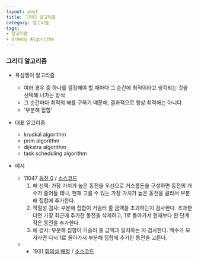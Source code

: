 ```yaml
---
layout: post
title: 그리디 알고리즘
category: 알고리즘
tags:
- 알고리즘
- Greedy Algorithm
---
```


### 그리디 알고리즘
* 욕심쟁이 알고리즘
  * 여러 경우 중 하나를 결정해야 할 때마다 그 순간에 최적이라고 생각되는 것을 선택해 나가는 방식
  * 그 순간마다 최적의 해를 구하기 때문에, 결과적으로 항상 최적해는 아니다.
  * '부분해 집합'

* 대표 알고리즘
  * kruskal algorithm
  * prim algorithm
  * dijkstra algorithm
  * task scheduling algorithm

* 예시
  * 11047 [동전 0](https://www.acmicpc.net/problem/11047) / [소스코드](https://github.com/dev-jangwon/algorithm/blob/master/201703/20170307/11047.cpp)
    1. 해 선택: 가장 가치가 높은 동전을 우선으로 거스름돈을 구성하면 동전의 개수가 줄어들 테니, 현재 고를 수 있는 가장 가치가 높은 동전을 골라서 부분해 집합에 추가한다.
    2. 적절성 검사: 부분해 집합이 거슬러 줄 금액을 초과하는지 검사한다. 초과한다면 가장 최근에 추가한 동전을 삭제하고, 1로 돌아가서 현재보다 한 단계 작은 동전을 추가한다.
    3. 해 검사: 부분해 집합이 거슬러 줄 금액과 일치하는 지 검사한다. 액수가 모자라면 다시 1로 돌아가서 부분해 집합에 추가한 동전을 고른다.
  * * 1931 [회의실 배정](https://www.acmicpc.net/problem/1931) / [소스코드](https://github.com/dev-jangwon/algorithm/blob/master/201703/20170308/1931.cpp)
